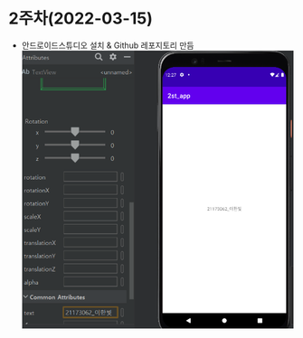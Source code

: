 # 2주차(2022-03-15)
- 안드로이드스튜디오 설치 & Github 레포지토리 만듬
 <img width="" height="" src="./pic/2st.png"></img> 
